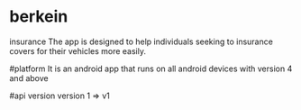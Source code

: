 # berkein
insurance
The app is designed to help individuals seeking to insurance covers 
for their vehicles more easily.

#platform
It is an android app that runs on all android devices with version 4 and above

#api version
version 1 => v1